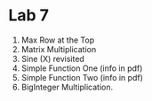 # Lab 7
1. Max Row at the Top
2. Matrix Multiplication
3. Sine (X) revisited
4. Simple Function One (info in pdf)
5. Simple Function Two (info in pdf)
6. BigInteger Multiplication.
